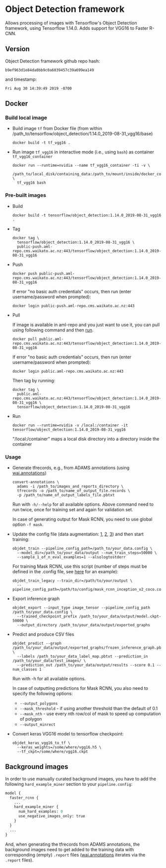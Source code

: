 # Object Detection framework

Allows processing of images with Tensorflow's Object Detection framework, using Tensorflow 1.14.0. Adds support for VGG16 to Faster R-CNN.

## Version

Object Detection framework github repo hash:

```
b9ef963d1e84da0bb9c0a6039457c39a699ea149
```

and timestamp:

```
Fri Aug 30 14:39:49 2019 -0700
```

## Docker

### Build local image

* Build image `tf` from Docker file (from within /path_to/tensorflow/object_detection/1.14.0_2019-08-31_vgg16/base)

  ```commandline
  docker build -t tf_vgg16 .
  ```
  
* Run image `tf_vgg16` in interactive mode (i.e., using `bash`) as container `tf_vgg16_container`

  ```commandline
  docker run --runtime=nvidia --name tf_vgg16_container -ti -v \
    /path_to/local_disk/containing_data:/path_to/mount/inside/docker_container \
    tf_vgg16 bash
  ```

### Pre-built images

* Build

  ```commandline
  docker build -t tensorflow/object_detection:1.14.0_2019-08-31_vgg16 .
  ```
  
* Tag

  ```commandline
  docker tag \
    tensorflow/object_detection:1.14.0_2019-08-31_vgg16 \
    public-push.aml-repo.cms.waikato.ac.nz:443/tensorflow/object_detection:1.14.0_2019-08-31_vgg16
  ```
  
* Push

  ```commandline
  docker push public-push.aml-repo.cms.waikato.ac.nz:443/tensorflow/object_detection:1.14.0_2019-08-31_vgg16
  ```
  If error "no basic auth credentials" occurs, then run (enter username/password when prompted):
  
  ```commandline
  docker login public-push.aml-repo.cms.waikato.ac.nz:443
  ```
  
* Pull

  If image is available in aml-repo and you just want to use it, you can pull using following command and then [run](#run).

  ```commandline
  docker pull public.aml-repo.cms.waikato.ac.nz:443/tensorflow/object_detection:1.14.0_2019-08-31_vgg16
  ```
  If error "no basic auth credentials" occurs, then run (enter username/password when prompted):
  
  ```commandline
  docker login public.aml-repo.cms.waikato.ac.nz:443
  ```
  Then tag by running:
  
  ```commandline
  docker tag \
    public.aml-repo.cms.waikato.ac.nz:443/tensorflow/object_detection:1.14.0_2019-08-31_vgg16 \
    tensorflow/object_detection:1.14.0_2019-08-31_vgg16
  ```
  
* <a name="run">Run</a>

  ```commandline
  docker run --runtime=nvidia -v /local:/container -it tensorflow/object_detection:1.14.0_2019-08-31_vgg16
  ```
  "/local:/container" maps a local disk directory into a directory inside the container

### Usage

* Generate tfrecords, e.g., from ADAMS annotations (using [wai.annotations](https://github.com/waikato-ufdl/wai-annotations))

  ```commandline
  convert-annotations \
    adams -i /path_to/images_and_reports_directory \
    tfrecords -o /path_to/name_of_output_file.records \
    -p /path_to/name_of_output_labels_file.pbtxt
  ```
  Run with `-h/--help` for all available options.
  Above command need to run twice, once for training set and again for validation set.

  In case of generating output for Mask RCNN, you need to use global option `-f mask`.

* Update the config file (data augmentation: [1](https://stackoverflow.com/a/46901051/4698227), [2](https://github.com/tensorflow/models/blob/master/research/object_detection/core/preprocessor.py), [3](https://github.com/tensorflow/models/blob/master/research/object_detection/builders/preprocessor_builder_test.py)) and then start training:

  ```commandline
  objdet_train --pipeline_config_path=/path_to/your_data.config \
    --model_dir=/path_to/your_data/output --num_train_steps=50000 \
    --sample_1_of_n_eval_examples=1 --alsologtostderr
  ```

  For training Mask RCNN, use this script (number of steps must be defined in the .config file, see [here](https://github.com/vijaydwivedi75/Custom-Mask-RCNN_TF/blob/master/mask_rcnn_inception_v2_coco.config) for an example):

  ```commandline
  objdet_train_legacy --train_dir=/path/to/your/output \
    --pipeline_config_path=/path/to/config/mask_rcnn_inception_v2_coco.config
  ```

* Export inference graph

  ```commandline
  objdet_export --input_type image_tensor --pipeline_config_path /path_to/your_data.config \
    --trained_checkpoint_prefix /path_to/your_data/output/model.ckpt-50000 \
    --output_directory /path_to/your_data/output/exported_graphs
  ```

* Predict and produce CSV files

  ```commandline
  objdet_predict --graph /path_to/your_data/output/exported_graphs/frozen_inference_graph.pb \
    --labels /path_to/your_data_label_map.pbtxt --prediction_in /path_to/your_data/test_images/ \
    --prediction_out /path_to/your_data/output/results --score 0.1 --num_classes 1
  ```
  Run with -h for all available options.

  In case of outputting predictions for Mask RCNN, you also need to specify the
  following options:

  * `--output_polygons`
  * `--mask_threshold` - if using another threshold than the default of 0.1
  * `--mask_nth` - use every nth row/col of mask to speed up computation of polygon
  * `--output_minrect`

* Convert keras VGG16 model to tensorflow checkpoint:

  ```commandline
  objdet_keras_vgg16_to_tf \
    --keras_weights=/some/where/vgg16.h5 \
    --tf_ckpt=/some/where/vgg16.ckpt
  ```

## Background images

In order to use manually curated background images, you have to add the following 
`hard_example_miner` section to your `pipeline.config`:

```protobuf
model {
  faster_rcnn {
    ...
    hard_example_miner {
      num_hard_examples: 0
      use_negative_images_only: true
    }
  }
  ...
}
```

And, when generating the tfrecords from ADAMS annotations, the background images 
need to get added to the training data with corresponding (empty) `.report` files 
([wai.annotations](https://github.com/waikato-ufdl/wai-annotations) iterates 
via the `.report` files).

